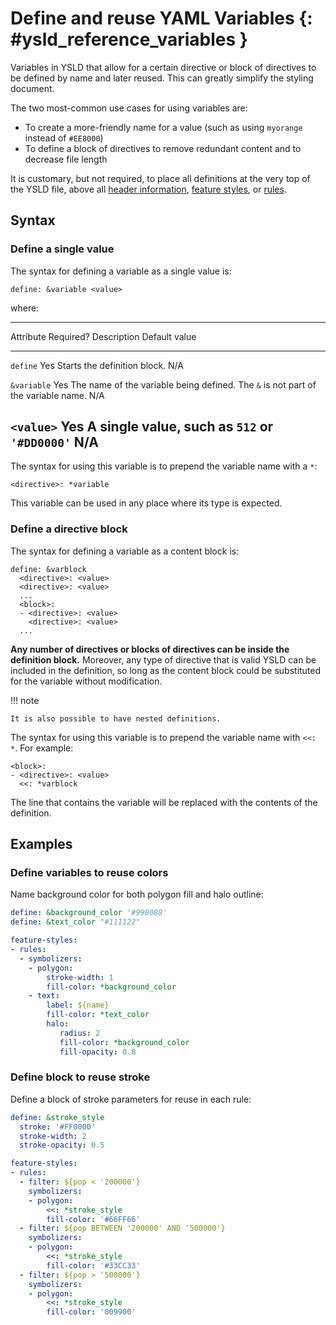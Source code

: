 # Define and reuse YAML Variables {: #ysld_reference_variables }

Variables in YSLD that allow for a certain directive or block of directives to be defined by name and later reused. This can greatly simplify the styling document.

The two most-common use cases for using variables are:

-   To create a more-friendly name for a value (such as using `myorange` instead of `#EE8000`)
-   To define a block of directives to remove redundant content and to decrease file length

It is customary, but not required, to place all definitions at the very top of the YSLD file, above all [header information](structure.md), [feature styles](featurestyles.md), or [rules](rules.md).

## Syntax

### Define a single value

The syntax for defining a variable as a single value is:

    define: &variable <value>

where:

  ------------------------------------------------------------------------------------------------------------------------------
  Attribute      Required?   Description                                                                         Default value
  -------------- ----------- ----------------------------------------------------------------------------------- ---------------
  `define`       Yes         Starts the definition block.                                                        N/A

  `&variable`    Yes         The name of the variable being defined. The `&` is not part of the variable name.   N/A

  `<value>`      Yes         A single value, such as `512` or `'#DD0000'`                                        N/A
  ------------------------------------------------------------------------------------------------------------------------------

The syntax for using this variable is to prepend the variable name with a `*`:

    <directive>: *variable

This variable can be used in any place where its type is expected.

### Define a directive block

The syntax for defining a variable as a content block is:

    define: &varblock
      <directive>: <value>
      <directive>: <value>
      ...
      <block>:
      - <directive>: <value>
        <directive>: <value>
      ...

**Any number of directives or blocks of directives can be inside the definition block.** Moreover, any type of directive that is valid YSLD can be included in the definition, so long as the content block could be substituted for the variable without modification.

!!! note

    It is also possible to have nested definitions.

The syntax for using this variable is to prepend the variable name with `<<: *`. For example:

    <block>:
    - <directive>: <value>  
      <<: *varblock

The line that contains the variable will be replaced with the contents of the definition.

## Examples

### Define variables to reuse colors

Name background color for both polygon fill and halo outline:

``` yaml
define: &background_color '#998088'
define: &text_color "#111122"

feature-styles:
- rules:
  - symbolizers:
    - polygon:
        stroke-width: 1
        fill-color: *background_color
    - text:
        label: ${name}
        fill-color: *text_color
        halo:
           radius: 2
           fill-color: *background_color
           fill-opacity: 0.8
```

### Define block to reuse stroke

Define a block of stroke parameters for reuse in each rule:

``` yaml
define: &stroke_style
  stroke: '#FF0000'
  stroke-width: 2
  stroke-opacity: 0.5

feature-styles:
- rules:
  - filter: ${pop < '200000'}
    symbolizers:
    - polygon:
        <<: *stroke_style
        fill-color: '#66FF66'
  - filter: ${pop BETWEEN '200000' AND '500000'}
    symbolizers:
    - polygon:
        <<: *stroke_style
        fill-color: '#33CC33'
  - filter: ${pop > '500000'}
    symbolizers:
    - polygon:
        <<: *stroke_style
        fill-color: '009900'
```
